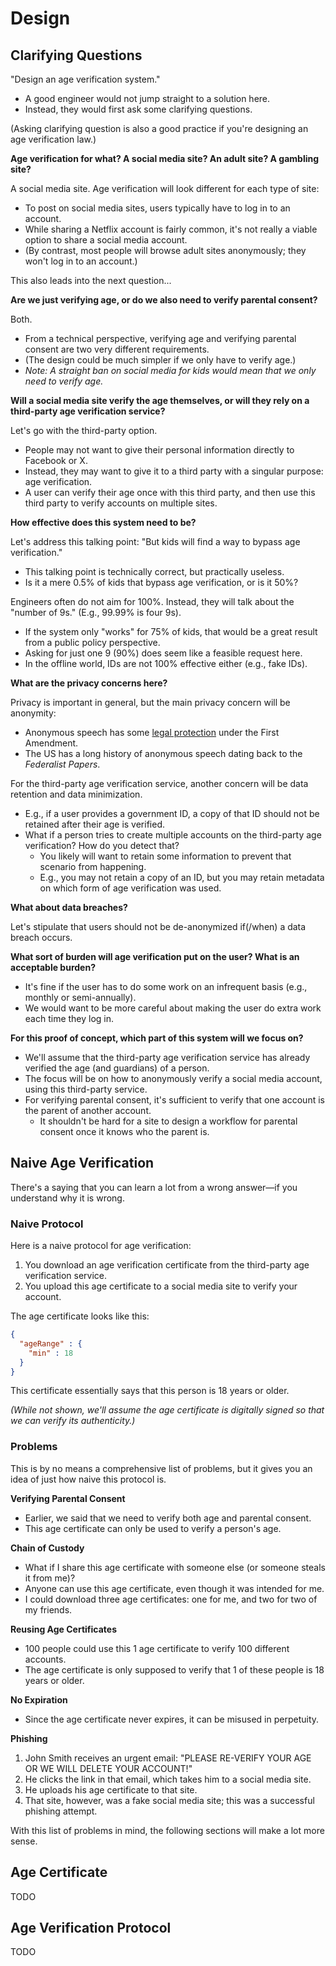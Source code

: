 # Design

## Clarifying Questions

"Design an age verification system."

- A good engineer would not jump straight to a solution here.
- Instead, they would first ask some clarifying questions.

(Asking clarifying question is also a good practice if you're designing an age verification law.)

**Age verification for what? A social media site? An adult site? A gambling site?**

A social media site. Age verification will look different for each type of site:

- To post on social media sites, users typically have to log in to an account.
- While sharing a Netflix account is fairly common, it's not really a viable option to share a social media account.
- (By contrast, most people will browse adult sites anonymously; they won't log in to an account.)

This also leads into the next question...

**Are we just verifying age, or do we also need to verify parental consent?**

Both.

- From a technical perspective, verifying age and verifying parental consent are two very different requirements.
- (The design could be much simpler if we only have to verify age.)
- *Note: A straight ban on social media for kids would mean that we only need to verify age.*

**Will a social media site verify the age themselves, or will they rely on a third-party age verification service?**

Let's go with the third-party option.

- People may not want to give their personal information directly to Facebook or X.
- Instead, they may want to give it to a third party with a singular purpose: age verification.
- A user can verify their age once with this third party, and then use this third party to verify accounts on multiple sites.

**How effective does this system need to be?**

Let's address this talking point: "But kids will find a way to bypass age verification."

- This talking point is technically correct, but practically useless.
- Is it a mere 0.5% of kids that bypass age verification, or is it 50%?

Engineers often do not aim for 100%. Instead, they will talk about the "number of 9s." (E.g., 99.99% is four 9s).

- If the system only "works" for 75% of kids, that would be a great result from a public policy perspective.
- Asking for just one 9 (90%) does seem like a feasible request here.
- In the offline world, IDs are not 100% effective either (e.g., fake IDs).

**What are the privacy concerns here?**

Privacy is important in general, but the main privacy concern will be anonymity:

- Anonymous speech has some [legal protection][anonymous-1a] under the First Amendment.
- The US has a long history of anonymous speech dating back to the *Federalist Papers*.

For the third-party age verification service, another concern will be data retention and data minimization.

- E.g., if a user provides a government ID, a copy of that ID should not be retained after their age is verified.
- What if a person tries to create multiple accounts on the third-party age verification? How do you detect that?
     - You likely will want to retain some information to prevent that scenario from happening.
     - E.g., you may not retain a copy of an ID, but you may retain metadata on which form of age verification was used.

**What about data breaches?**

Let's stipulate that users should not be de-anonymized if(/when) a data breach occurs.

**What sort of burden will age verification put on the user? What is an acceptable burden?**

- It's fine if the user has to do some work on an infrequent basis (e.g., monthly or semi-annually).
- We would want to be more careful about making the user do extra work each time they log in.

**For this proof of concept, which part of this system will we focus on?**

- We'll assume that the third-party age verification service has already verified the age (and guardians) of a person.
- The focus will be on how to anonymously verify a social media account, using this third-party service.
- For verifying parental consent, it's sufficient to verify that one account is the parent of another account.
    - It shouldn't be hard for a site to design a workflow for parental consent once it knows who the parent is.

## Naive Age Verification

There's a saying that you can learn a lot from a wrong answer&mdash;if you understand why it is wrong.

### Naive Protocol

Here is a naive protocol for age verification:

1. You download an age verification certificate from the third-party age verification service.
2. You upload this age certificate to a social media site to verify your account.

The age certificate looks like this:

```json
{
  "ageRange" : {
    "min" : 18
  }
}
```

This certificate essentially says that this person is 18 years or older.

*(While not shown, we'll assume the age certificate is digitally signed so that we can verify its authenticity.)*

### Problems

This is by no means a comprehensive list of problems, but it gives you an idea of just how naive this protocol is.

**Verifying Parental Consent**

- Earlier, we said that we need to verify both age and parental consent.
- This age certificate can only be used to verify a person's age.

**Chain of Custody**

- What if I share this age certificate with someone else (or someone steals it from me)?
- Anyone can use this age certificate, even though it was intended for me.
- I could download three age certificates: one for me, and two for two of my friends.

**Reusing Age Certificates**

- 100 people could use this 1 age certificate to verify 100 different accounts.
- The age certificate is only supposed to verify that 1 of these people is 18 years or older.

**No Expiration**

- Since the age certificate never expires, it can be misused in perpetuity.

**Phishing**

1. John Smith receives an urgent email: "PLEASE RE-VERIFY YOUR AGE OR WE WILL DELETE YOUR ACCOUNT!"
2. He clicks the link in that email, which takes him to a social media site.
3. He uploads his age certificate to that site.
4. That site, however, was a fake social media site; this was a successful phishing attempt.

With this list of problems in mind, the following sections will make a lot more sense.

## Age Certificate

TODO

## Age Verification Protocol

TODO

[anonymous-1a]: https://www.mtsu.edu/first-amendment/article/32/anonymous-speech

